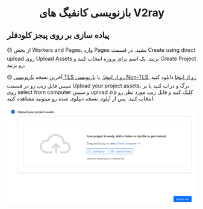 <h1 align="center">
  بازنویسی کانفیگ های V2ray
</h1>

## پیاده سازی بر روی پیجز کلودفلر

🟡 از بخش Workers and Pages، وارد Pages بشید. در قسمت Create using direct upload روی Upload Assets بزنید. یک اسم برای پروژه انتخاب کنید و Create Project رو بزنید.
 
🟡 آخرین نسخه [بازنویسی TLS رو از اینجا](https://github.com/Surfboardv2ray/v2ray-refiner/releases/latest/download/tls_PAGES.zip), یا [بازنویسی Non-TLS رو از اینجا](https://github.com/Surfboardv2ray/v2ray-refiner/releases/latest/download/nontls_PAGES.zip) دانلود کنید. سپس فایل زیپ رو در قسمت Upload your project assets، درگ و دراپ کنید یا بر روی select from computer و سپس upload zip کلیک کنید و فایل زیپ مورد نظر رو انتخاب کنید. پس از آپلود، نسخه دیپلوی شده رو میتونید مشاهده کنید.


<p align="center">
  <img src="assets/Cloudflare_pages.jpg" alt="html.jpg" width="600"/>
</p>
